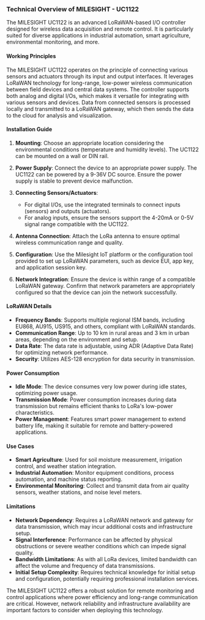 ### Technical Overview of MILESIGHT - UC1122

The MILESIGHT UC1122 is an advanced LoRaWAN-based I/O controller designed for wireless data acquisition and remote control. It is particularly suited for diverse applications in industrial automation, smart agriculture, environmental monitoring, and more.

#### Working Principles

The MILESIGHT UC1122 operates on the principle of connecting various sensors and actuators through its input and output interfaces. It leverages LoRaWAN technology for long-range, low-power wireless communication between field devices and central data systems. The controller supports both analog and digital I/Os, which makes it versatile for integrating with various sensors and devices. Data from connected sensors is processed locally and transmitted to a LoRaWAN gateway, which then sends the data to the cloud for analysis and visualization.

#### Installation Guide

1. **Mounting**: Choose an appropriate location considering the environmental conditions (temperature and humidity levels). The UC1122 can be mounted on a wall or DIN rail.
   
2. **Power Supply**: Connect the device to an appropriate power supply. The UC1122 can be powered by a 9-36V DC source. Ensure the power supply is stable to prevent device malfunction.

3. **Connecting Sensors/Actuators**: 
   - For digital I/Os, use the integrated terminals to connect inputs (sensors) and outputs (actuators).
   - For analog inputs, ensure the sensors support the 4-20mA or 0-5V signal range compatible with the UC1122.

4. **Antenna Connection**: Attach the LoRa antenna to ensure optimal wireless communication range and quality.

5. **Configuration**: Use the Milesight IoT platform or the configuration tool provided to set up LoRaWAN parameters, such as device EUI, app key, and application session key.

6. **Network Integration**: Ensure the device is within range of a compatible LoRaWAN gateway. Confirm that network parameters are appropriately configured so that the device can join the network successfully.

#### LoRaWAN Details

- **Frequency Bands**: Supports multiple regional ISM bands, including EU868, AU915, US915, and others, compliant with LoRaWAN standards.
- **Communication Range**: Up to 10 km in rural areas and 3 km in urban areas, depending on the environment and setup.
- **Data Rate**: The data rate is adjustable, using ADR (Adaptive Data Rate) for optimizing network performance.
- **Security**: Utilizes AES-128 encryption for data security in transmission.

#### Power Consumption

- **Idle Mode**: The device consumes very low power during idle states, optimizing power usage.
- **Transmission Mode**: Power consumption increases during data transmission but remains efficient thanks to LoRa's low-power characteristics.
- **Power Management**: Features smart power management to extend battery life, making it suitable for remote and battery-powered applications.

#### Use Cases

- **Smart Agriculture**: Used for soil moisture measurement, irrigation control, and weather station integration.
- **Industrial Automation**: Monitor equipment conditions, process automation, and machine status reporting.
- **Environmental Monitoring**: Collect and transmit data from air quality sensors, weather stations, and noise level meters.

#### Limitations

- **Network Dependency**: Requires a LoRaWAN network and gateway for data transmission, which may incur additional costs and infrastructure setup.
- **Signal Interference**: Performance can be affected by physical obstructions or severe weather conditions which can impede signal quality.
- **Bandwidth Limitations**: As with all LoRa devices, limited bandwidth can affect the volume and frequency of data transmissions.
- **Initial Setup Complexity**: Requires technical knowledge for initial setup and configuration, potentially requiring professional installation services.

The MILESIGHT UC1122 offers a robust solution for remote monitoring and control applications where power efficiency and long-range communication are critical. However, network reliability and infrastructure availability are important factors to consider when deploying this technology.